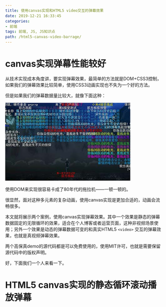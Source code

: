 ```yaml
---
title: 使用canvas实现和HTML5 video交互的弹幕效果
date: 2019-12-21 16:33:45
categories:
- 前端
tags: 前端, JS, JS知识点
path: /html5-canvas-video-barrage/
---
```


# canvas实现弹幕性能较好

从技术实现成本角度讲，要实现弹幕效果，最简单的方法就是DOM+CSS3控制，如果我们的弹幕效果比较简单，使用CSS3动画实现也不失为一个好的方法。

但是如果我们的弹幕数据量比较大，就像下面这种：

![](2019-12-21-16-34-45.png)

使用DOM来实现很容易卡成了80年代的拖拉机——一顿一顿的。

很显然，面对这种多元素的复杂动画，使用canvas实现是更加合适的，动画会流畅很多。

本文就将展示两个案例，使用canvas实现弹幕效果。其中一个效果是静态的弹幕数据固定的无限循环的效果，适合在个人博客或者运营页面，这种非视频场景使用；另外一个效果是动态的弹幕数据可变的和真实HTML5 `<video>` 交互的弹幕效果，也就是真视频弹幕效果。

两个高保真demo的源代码都是可以免费使用的，使用MIT许可，也就是需要保留源代码中的版权声明。

好，下面我们一个人来看一下。

# HTML5 canvas实现的静态循环滚动播放弹幕


